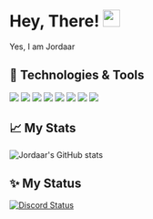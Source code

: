 # Hey, There! <img src="https://iili.io/fuVnBs.gif" width="30px">
Yes, I am Jordaar

## 🔧 Technologies & Tools
![](https://img.shields.io/badge/OS-Windows-informational?style=flat&logo=linux&logoColor=white&color=2bbc8a)
![](https://img.shields.io/badge/Code-JavaScript-informational?style=flat&logo=javascript&logoColor=white&color=2bbc8a)
![](https://img.shields.io/badge/Code-TypeScript-informational?style=flat&logo=typescript&logoColor=white&color=2bbc8a)
![](https://img.shields.io/badge/Cloud-Heroku-informational?style=flat&logo=heroku&logoColor=white&color=2bbc8a)
![](https://img.shields.io/badge/Library-Discord.js-informational?style=flat&logo=discord&logoColor=white&color=2bbc8a)
![](https://img.shields.io/badge/Editor-Visual_Studio_Code_Insiders-informational?style=flat&logo=visual-studio-code&logoColor=white&color=2bbc8a)
![](https://img.shields.io/badge/Data_Base-MongoDB-informational?style=flat&logo=mongoDB&logoColor=white&color=2bbc8a)
![](https://img.shields.io/badge/Data_Base-PostgreSQL-informational?style=flat&logo=postgresql&logoColor=white&color=2bbc8a)

## &#x1f4c8; My Stats

![Jordaar's GitHub stats](https://github-readme-stats.vercel.app/api?username=Jordaar&show_icons=true&hide=issues&hide_border=true&title_color=2bbc8a&icon_color=2bbc8a&bg_color=0D1117&text_color=ffffff)

## ✨ My Status

[![Discord Status](https://discord.c99.nl/widget/theme-4/477649356191825920.png)](https://discord.com)
